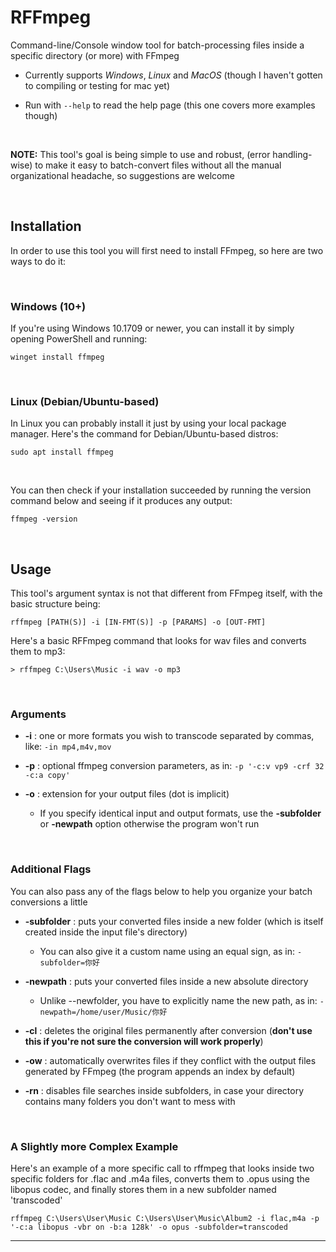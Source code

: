 # **RFFmpeg**

Command-line/Console window tool for batch-processing files inside a specific directory (or more) with FFmpeg

* Currently supports *Windows*, *Linux* and *MacOS* (though I haven't gotten to compiling or testing for mac yet)

* Run with `--help` to read the help page (this one covers more examples though)

<br>

**NOTE:** This tool's goal is being simple to use and robust, (error handling-wise) to make it easy to batch-convert files without all the manual organizational headache, so suggestions are welcome

<br>

## **Installation**

In order to use this tool you will first need to install FFmpeg, so here are two ways to do it:

<br>

### **Windows (10+)**

If you're using Windows 10.1709 or newer, you can install it by simply opening PowerShell and running: 

    winget install ffmpeg

<br>

### **Linux (Debian/Ubuntu-based)**

In Linux you can probably install it just by using your local package manager. Here's the command for Debian/Ubuntu-based distros: 

    sudo apt install ffmpeg

<br>

You can then check if your installation succeeded by running the version command below and seeing if it produces any output:

    ffmpeg -version

<br>

## **Usage**

This tool's argument syntax is not that different from FFmpeg itself, with the basic structure being:
 
    rffmpeg [PATH(S)] -i [IN-FMT(S)] -p [PARAMS] -o [OUT-FMT]

Here's a basic RFFmpeg command that looks for wav files and converts them to mp3:

    > rffmpeg C:\Users\Music -i wav -o mp3
  

<br>

 ### **Arguments**
 

 * **-i**   :   one or more formats you wish to transcode separated by commas, like: `-in mp4,m4v,mov`

 * **-p**   :   optional ffmpeg conversion parameters, as in: `-p '-c:v vp9 -crf 32 -c:a copy'` 

 * **-o**   :   extension for your output files (dot is implicit)

    * If you specify identical input and output formats, use the **-subfolder** or **-newpath** option otherwise the program won't run


<br>

 ### **Additional Flags**

You can also pass any of the flags below to help you organize your batch conversions a little

 * **-subfolder** : puts your converted files inside a new folder (which is itself created inside the input file's directory)
    * You can also give it a custom name using an equal sign, as in: `-subfolder=你好`
 * **-newpath**  : puts your converted files inside a new absolute directory
    * Unlike --newfolder, you have to explicitly name the new path, as in: `-newpath=/home/user/Music/你好`

 * **-cl**       : deletes the original files permanently after conversion (**don't use this if you're not sure the conversion will work properly**)

 * **-ow**       : automatically overwrites files if they conflict with the output files generated by FFmpeg  (the program appends an index by default)

 * **-rn**       : disables file searches inside subfolders, in case your directory contains many folders you  don't want to mess with

<br>

### **A Slightly more Complex Example**

Here's an example of a more specific call to rffmpeg that looks inside two specific folders for .flac and .m4a files, converts them to .opus using the libopus codec, and finally stores them in a new subfolder named 'transcoded'

    rffmpeg C:\Users\User\Music C:\Users\User\Music\Album2 -i flac,m4a -p '-c:a libopus -vbr on -b:a 128k' -o opus -subfolder=transcoded

***
